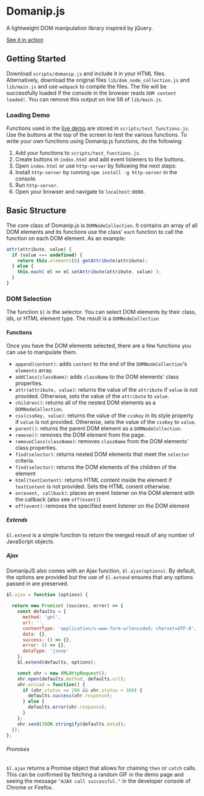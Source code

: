 # Domanip.js

A lightweight DOM manipulation library inspired by jQuery.

[See it in action](http://christiancho.tech/domanip.js)

## Getting Started

Download `scripts/domanip.js` and include it in your HTML files. Alternatively, download the original files `lib/dom_node_collection.js` and `lib/main.js` and use `webpack` to compile the files. The file will be successfully loaded if the console in the browser reads `DOM content loaded!`. You can remove this output on line 58 of `lib/main.js`.

### Loading Demo

Functions used in the [live demo](http://christiancho.tech/domanip.js) are stored in `scripts/test_functions.js`. Use the buttons at the top of the screen to test the various functions. To write your own functions using Domanip.js functions, do the following:

1. Add your functions to `scripts/test_functions.js`.
2. Create buttons in `index.html` and add event listeners to the buttons.
3. Open `index.html` or use `http-server` by following the next steps:
4. Install `http-server` by running `npm install -g http-server` in the console.
5. Run `http-server`.
6. Open your browser and navigate to `localhost:8080`.

## Basic Structure

The core class of Domanip.js is `DOMNodeCollection`. It contains an array of all DOM elements and its functions use the class' `each` function to call the function on each DOM element. As an example:

```javascript
attr(attribute, value) {
  if (value === undefined) {
    return this.elements[0].getAttribute(attribute);
  } else {
    this.each( el => el.setAttribute(attribute, value) );
  }
}
```

### DOM Selection

The function `$l` is the selector. You can select DOM elements by their class, ids, or HTML element type. The result is a `DOMNodeCollection`

#### Functions

Once you have the DOM elements selected, there are a few functions you can use to manipulate them.

- `append(content)`: adds `content` to the end of the `DOMNodeCollection`'s `elements` array.
- `addClass(className)`: adds `className` to the DOM elements' class properties.
- `attr(attribute, value)`: returns the value of the `attribute` if `value` is not provided. Otherwise, sets the value of the `attribute` to `value`.
- `children()`: returns all of the nested DOM elements as a `DOMNodeCollection`.
- `css(cssKey, value)`: returns the value of the `cssKey` in its style property if `value` is not provided. Otherwise, sets the value of the `cssKey` to `value`.
- `parent()`: returns the parent DOM element as a `DOMNodeCollection`.
- `remove()`: removes the DOM element from the page.
- `removeClass(className)`: removes `className` from the DOM elements' class properties.
- `find(selector)`: returns nested DOM elements that meet the `selector` criteria.
- `find(selector)`: returns the DOM elements of the children of the element
- `html(textContent)`: returns HTML content inside the element if `textContent` is not provided. Sets the HTML conent otherwise.
- `on(event, callback)`: places an event listener on the DOM element with the callback (also see `off(event)`)
- `off(event)`: removes the specified event listener on the DOM element

##### Extends

`$l.extend` is a simple function to return the merged result of any number of JavaScript objects.

##### Ajax

DomanipJS also comes with an Ajax function, `$l.ajax(options)`. By default, the options are provided but the use of `$l.extend` ensures that any options passed in are preserved.

```javascript
$l.ajax = function (options) {

  return new Promise( (success, error) => {
    const defaults = {
      method: 'get',
      url: '',
      contentType: 'application/x-www-form-urlencoded; charset=UTF-8',
      data: {},
      success: () => {},
      error: () => {},
      dataType: 'jsonp'
    };
    $l.extend(defaults, options);

    const xhr = new XMLHttpRequest();
    xhr.open(defaults.method, defaults.url);
    xhr.onload = function() {
      if (xhr.status >= 200 && xhr.status < 300) {
        defaults.success(xhr.response);
      } else {
        defaults.error(xhr.response);
      }
    };
    xhr.send(JSON.stringify(defaults.data));
  });
};
```

###### Promises

`$l.ajax` returns a Promise object that allows for chaining `then` or `catch` calls. This can be confirmed by fetching a random GIF in the demo page and seeing the message `"AJAX call successful."` in the developer console of Chrome or Firefox.
